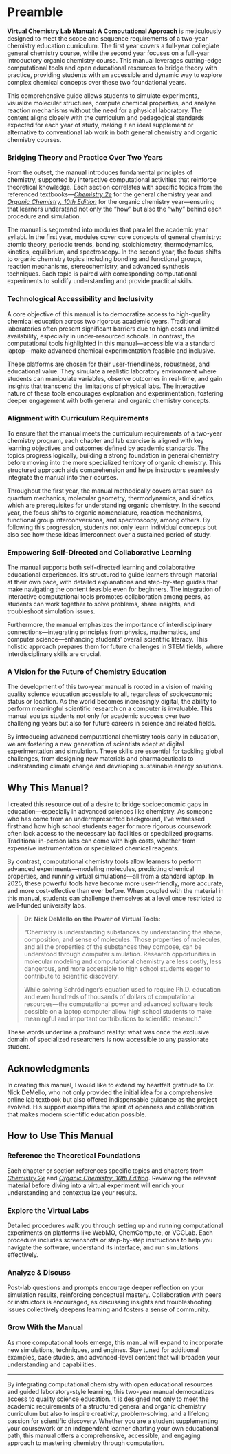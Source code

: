 # Preamble

**Virtual Chemistry Lab Manual: A Computational Approach** is meticulously designed to meet the scope and sequence requirements of a two-year chemistry education curriculum. The first year covers a full-year collegiate general chemistry course, while the second year focuses on a full-year introductory organic chemistry course. This manual leverages cutting-edge computational tools and open educational resources to bridge theory with practice, providing students with an accessible and dynamic way to explore complex chemical concepts over these two foundational years.

This comprehensive guide allows students to simulate experiments, visualize molecular structures, compute chemical properties, and analyze reaction mechanisms without the need for a physical laboratory. The content aligns closely with the curriculum and pedagogical standards expected for each year of study, making it an ideal supplement or alternative to conventional lab work in both general chemistry and organic chemistry courses.

### Bridging Theory and Practice Over Two Years

From the outset, the manual introduces fundamental principles of chemistry, supported by interactive computational activities that reinforce theoretical knowledge. Each section correlates with specific topics from the referenced textbooks—*[Chemistry 2e](https://openstax.org/books/chemistry-2e)* for the general chemistry year and *[Organic Chemistry, 10th Edition](https://openstax.org/books/organic-chemistry/)* for the organic chemistry year—ensuring that learners understand not only the “how” but also the “why” behind each procedure and simulation.

The manual is segmented into modules that parallel the academic year syllabi. In the first year, modules cover core concepts of general chemistry: atomic theory, periodic trends, bonding, stoichiometry, thermodynamics, kinetics, equilibrium, and spectroscopy. In the second year, the focus shifts to organic chemistry topics including bonding and functional groups, reaction mechanisms, stereochemistry, and advanced synthesis techniques. Each topic is paired with corresponding computational experiments to solidify understanding and provide practical skills.

### Technological Accessibility and Inclusivity

A core objective of this manual is to democratize access to high-quality chemical education across two rigorous academic years. Traditional laboratories often present significant barriers due to high costs and limited availability, especially in under-resourced schools. In contrast, the computational tools highlighted in this manual—accessible via a standard laptop—make advanced chemical experimentation feasible and inclusive.

These platforms are chosen for their user-friendliness, robustness, and educational value. They simulate a realistic laboratory environment where students can manipulate variables, observe outcomes in real-time, and gain insights that transcend the limitations of physical labs. The interactive nature of these tools encourages exploration and experimentation, fostering deeper engagement with both general and organic chemistry concepts.

### Alignment with Curriculum Requirements

To ensure that the manual meets the curriculum requirements of a two-year chemistry program, each chapter and lab exercise is aligned with key learning objectives and outcomes defined by academic standards. The topics progress logically, building a strong foundation in general chemistry before moving into the more specialized territory of organic chemistry. This structured approach aids comprehension and helps instructors seamlessly integrate the manual into their courses.

Throughout the first year, the manual methodically covers areas such as quantum mechanics, molecular geometry, thermodynamics, and kinetics, which are prerequisites for understanding organic chemistry. In the second year, the focus shifts to organic nomenclature, reaction mechanisms, functional group interconversions, and spectroscopy, among others. By following this progression, students not only learn individual concepts but also see how these ideas interconnect over a sustained period of study.

### Empowering Self-Directed and Collaborative Learning

The manual supports both self-directed learning and collaborative educational experiences. It’s structured to guide learners through material at their own pace, with detailed explanations and step-by-step guides that make navigating the content feasible even for beginners. The integration of interactive computational tools promotes collaboration among peers, as students can work together to solve problems, share insights, and troubleshoot simulation issues.

Furthermore, the manual emphasizes the importance of interdisciplinary connections—integrating principles from physics, mathematics, and computer science—enhancing students' overall scientific literacy. This holistic approach prepares them for future challenges in STEM fields, where interdisciplinary skills are crucial.

### A Vision for the Future of Chemistry Education

The development of this two-year manual is rooted in a vision of making quality science education accessible to all, regardless of socioeconomic status or location. As the world becomes increasingly digital, the ability to perform meaningful scientific research on a computer is invaluable. This manual equips students not only for academic success over two challenging years but also for future careers in science and related fields.

By introducing advanced computational chemistry tools early in education, we are fostering a new generation of scientists adept at digital experimentation and simulation. These skills are essential for tackling global challenges, from designing new materials and pharmaceuticals to understanding climate change and developing sustainable energy solutions.

## Why This Manual?

I created this resource out of a desire to bridge socioeconomic gaps in education—especially in advanced sciences like chemistry. As someone who has come from an underrepresented background, I’ve witnessed firsthand how high school students eager for more rigorous coursework often lack access to the necessary lab facilities or specialized programs. Traditional in-person labs can come with high costs, whether from expensive instrumentation or specialized chemical reagents.

By contrast, computational chemistry tools allow learners to perform advanced experiments—modeling molecules, predicting chemical properties, and running virtual simulations—all from a standard laptop. In 2025, these powerful tools have become more user-friendly, more accurate, and more cost-effective than ever before. When coupled with the material in this manual, students can challenge themselves at a level once restricted to well-funded university labs.

> **Dr. Nick DeMello on the Power of Virtual Tools:**
>
> “Chemistry is understanding substances by understanding the shape, composition, and sense of molecules. Those properties of molecules, and all the properties of the substances they compose, can be understood through computer simulation. Research opportunities in molecular modeling and computational chemistry are less costly, less dangerous, and more accessible to high school students eager to contribute to scientific discovery.
>
> While solving Schrödinger’s equation used to require Ph.D. education and even hundreds of thousands of dollars of computational resources—the computational power and advanced software tools possible on a laptop computer allow high school students to make meaningful and important contributions to scientific research.”

These words underline a profound reality: what was once the exclusive domain of specialized researchers is now accessible to any passionate student.

## Acknowledgments

In creating this manual, I would like to extend my heartfelt gratitude to Dr. Nick DeMello, who not only provided the initial idea for a comprehensive online lab textbook but also offered indispensable guidance as the project evolved. His support exemplifies the spirit of openness and collaboration that makes modern scientific education possible.

## How to Use This Manual

### Reference the Theoretical Foundations
Each chapter or section references specific topics and chapters from *[Chemistry 2e](https://openstax.org/books/chemistry-2e)* and *[Organic Chemistry, 10th Edition](https://openstax.org/books/organic-chemistry/)*. Reviewing the relevant material before diving into a virtual experiment will enrich your understanding and contextualize your results.

### Explore the Virtual Labs
Detailed procedures walk you through setting up and running computational experiments on platforms like WebMO, ChemCompute, or VCCLab. Each procedure includes screenshots or step-by-step instructions to help you navigate the software, understand its interface, and run simulations effectively.

### Analyze & Discuss
Post-lab questions and prompts encourage deeper reflection on your simulation results, reinforcing conceptual mastery. Collaboration with peers or instructors is encouraged, as discussing insights and troubleshooting issues collectively deepens learning and fosters a sense of community.

### Grow With the Manual
As more computational tools emerge, this manual will expand to incorporate new simulations, techniques, and engines. Stay tuned for additional examples, case studies, and advanced-level content that will broaden your understanding and capabilities.

---

By integrating computational chemistry with open educational resources and guided laboratory-style learning, this two-year manual democratizes access to quality science education. It is designed not only to meet the academic requirements of a structured general and organic chemistry curriculum but also to inspire creativity, problem-solving, and a lifelong passion for scientific discovery. Whether you are a student supplementing your coursework or an independent learner charting your own educational path, this manual offers a comprehensive, accessible, and engaging approach to mastering chemistry through computation.